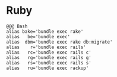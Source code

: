# Ruby

    @@@ Bash
    alias bake='bundle exec rake'
    alias   be='bundle exec'
    alias  dbm='bundle exec rake db:migrate'
    alias    r='bundle exec rails'
    alias   rc='bundle exec rails c'
    alias   rg='bundle exec rails g'
    alias   rs='bundle exec rails s'
    alias   ru='bundle exec rackup'
